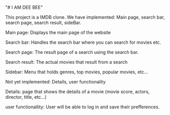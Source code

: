 
"# I AM DEE BEE" 

This project is a IMDB clone. We have implemented: Main page, search bar, search page, search result, sideBar.

Main page: Displays the main page of the website 

Search bar: Handles the search bar where you can search for movies etc.

Search page: The result page of a search using the search bar.

Search result: The actual movies that result from a search 

Sidebar: Menu that holds genres, top movies, popular movies, etc...



Not yet implemented: Details, user functionality 


Details: page that shows the details of a movie (movie score, actors, director, title, etc...)

user functionallity: User will be able to log in and save their prefferences. 
